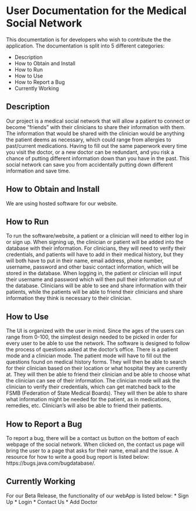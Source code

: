 <h1>User Documentation for the Medical Social Network</h1>

This documentation is for developers who wish to contribute the the application. The documentation is split into 5 different categories:

* Description
* How to Obtain and Install
* How to Run
* How to Use
* How to Report a Bug
* Currently Working


<h2>Description</h2>
Our project is a medical social network that will allow a patient to connect or become “friends” with their clinicians to share their information with them. The information that would be shared with the clinician would be anything the patient deems as necessary, which could range from allergies to past/current medications. Having to fill out the same paperwork every time you visit the doctor, or a new doctor can be redundant, and you risk a chance of putting different information down than you have in the past. This social network can save you from accidentally putting down different information and save time. 

<h2>How to Obtain and Install</h2>
	We are using hosted software for our website.


<h2>How to Run</h2>
	To run the software/website, a patient or a clinician will need to either log in or sign up. When signing up, the clinician or patient will be added into the database with their information. For clinicians, they will need to verify their credentials, and patients will have to add in their medical history, but they will both have to put in their name, email address, phone number, username, password and other basic contact information, which will be stored in the database. When logging in, the patient or clinician will input their username and password which will then pull their information out of the database. Clinicians will be able to see and share information with their patients, while the patients will be able to friend their clinicians and share information they think is necessary to their clinician. 
	

<h2>How to Use</h2>
	The UI is organized with the user in mind. Since the ages of the users can range from 0-100, the simplest design needed to be picked in order for every user to be able to use the network. The software is designed to follow the process of questions asked at the doctor’s office. There is a patient mode and a clinician mode. The patient mode will have to fill out the questions found on medical history forms. They will then be able to search for their clinician based on their location or what hospital they are currently at. They will then be able to friend their clinician and be able to choose what the clinician can see of their information. The clinician mode will ask the clinician to verify their credentials, which can get matched back to the FSMB (Federation of State Medical Boards). They will then be able to share what information might be needed for the patient, as in medications, remedies, etc. Clinician’s will also be able to friend their patients.


<h2>How to Report a Bug</h2>
	To report a bug, there will be a contact us button on the bottom of each webpage of the social network. When clicked on, the contact us page will bring the user to a page that asks for their name, email and the issue. A resource for how to write a good bug report is listed below:  https://bugs.java.com/bugdatabase/. 

<h2>Currently Working</h2>
    For our Beta Release, the functionality of our webApp is listed below:
    * Sign Up
    * Login
    * Contact Us
    * Add Doctor

